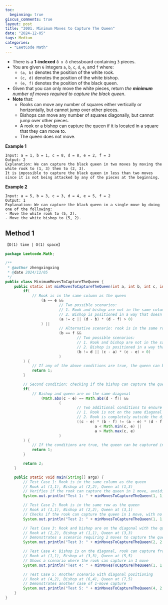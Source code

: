 ```yaml
---
toc:
  beginning: true
giscus_comments: true
layout: post
title: "3001. Minimum Moves to Capture The Queen"
date: "2024-12-05"
tags: Medium
categories:
  - "LeetCode Math"
---
```


- There is a **1-indexed** `8 x 8` chessboard containing `3` pieces.
- You are given `6` integers `a`, `b`, `c`, `d`, `e`, and `f` where:
  - `(a, b)` denotes the position of the white rook.
  - `(c, d)` denotes the position of the white bishop.
  - `(e, f)` denotes the position of the black queen.
- Given that you can only move the white pieces, return *the **minimum** number of moves required to capture the black queen*.
- **Note** that:
  - Rooks can move any number of squares either vertically or horizontally, but cannot jump over other pieces.
  - Bishops can move any number of squares diagonally, but cannot jump over other pieces.
  - A rook or a bishop can capture the queen if it is located in a square that they can move to.
  - The queen does not move.

**Example 1**

```
Input: a = 1, b = 1, c = 8, d = 8, e = 2, f = 3
Output: 2
Explanation: We can capture the black queen in two moves by moving the white rook to (1, 3) then to (2, 3).
It is impossible to capture the black queen in less than two moves since it is not being attacked by any of the pieces at the beginning.
```

**Example 2**

```
Input: a = 5, b = 3, c = 3, d = 4, e = 5, f = 2
Output: 1
Explanation: We can capture the black queen in a single move by doing one of the following: 
- Move the white rook to (5, 2).
- Move the white bishop to (5, 2).
```

## Method 1

```tex
【O(1) time | O(1) space】
```

```java
package Leetcode.Math;

/**
 * @author zhengxingxing
 * @date 2024/12/05
 */
public class MinimumMovesToCaptureTheQueen {
    public static int minMovesToCaptureTheQueen(int a, int b, int c, int d, int e, int f) {
        if(
            // Rook is in the same column as the queen
                (a == e &&
                        // Two possible scenarios:
                        // 1. Rook and bishop are not in the same column, or
                        // 2. Bishop is positioned in a way that doesn't block the capture path
                        (a != c || (d - b) * (d - f) > 0)
                ) ||
                        // Alternative scenario: rook is in the same row as the queen
                        (b == f &&
                                // Two possible scenarios:
                                // 1. Rook and bishop are not in the same row, or
                                // 2. Bishop is positioned in a way that doesn't block the capture path
                                (b != d || (c - a) * (c - e) > 0)
                        )
        ) {
            // If any of the above conditions are true, the queen can be captured in one move
            return 1;
        }

        // Second condition: checking if the bishop can capture the queen in one move
        if(
            // Bishop and queen are on the same diagonal
                (Math.abs(c - e) == Math.abs(d - f)) &&
                        (
                                // Two additional conditions to ensure the rook doesn't block the capture:
                                // 1. Rook is not on the same diagonal line, or
                                // 2. Rook is completely outside the diagonal line between bishop and queen
                                ((c - e) * (b - f) != (a - e) * (d - f)) ||
                                        a < Math.min(c, e) ||
                                        a > Math.max(c, e)
                        )
        ) {
            // If the conditions are true, the queen can be captured in one move
            return 1;
        }

        return 2;
    }

    public static void main(String[] args) {
        // Test Case 1: Rook is in the same column as the queen
        // Rook at (1,1), Bishop at (2,2), Queen at (1,3)
        // Verifies if the rook can capture the queen in 1 move, avoiding the bishop
        System.out.println("Test 1: " + minMovesToCaptureTheQueen(1, 1, 2, 2, 1, 3) + " moves");

        // Test Case 2: Rook is in the same row as the queen
        // Rook at (1,1), Bishop at (2,2), Queen at (3,1)
        // Checks if the rook can capture the queen in 1 move, with no bishop interference
        System.out.println("Test 2: " + minMovesToCaptureTheQueen(1, 1, 2, 2, 3, 1) + " moves");

        // Test Case 3: Rook and bishop are on the diagonal with the queen
        // Rook at (2,2), Bishop at (1,1), Queen at (3,3)
        // Demonstrates a scenario requiring 2 moves to capture the queen
        System.out.println("Test 3: " + minMovesToCaptureTheQueen(2, 2, 1, 1, 3, 3) + " moves");

        // Test Case 4: Bishop is on the diagonal, rook can capture from outside
        // Rook at (1,1), Bishop at (3,3), Queen at (5,5)
        // Shows a scenario where the rook can capture in 1 move
        System.out.println("Test 4: " + minMovesToCaptureTheQueen(1, 1, 3, 3, 5, 5) + " moves");

        // Test Case 5: Another scenario with diagonal positioning
        // Rook at (4,2), Bishop at (6,4), Queen at (7,5)
        // Demonstrates another case of 1-move capture
        System.out.println("Test 5: " + minMovesToCaptureTheQueen(4, 2, 6, 4, 7, 5) + " moves");
    }
}

```





